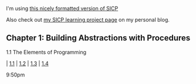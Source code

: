
I'm using [this nicely formatted version of SICP](https://sarabander.github.io/sicp/)

Also check out [my SICP learning project page](https://blog.justinmallone.com/sicp-project/) on my personal blog.

## Chapter 1: Building Abstractions with Procedures

1.1 The Elements of Programming

| [1.1](/chapter_01/exercise-1-01) | [1.2](/chapter_01/exercise-1-02) | [1.3](/chapter_01/exercise-1-03) | [1.4](/chapter_01/exercise-1-04)

9:50pm
